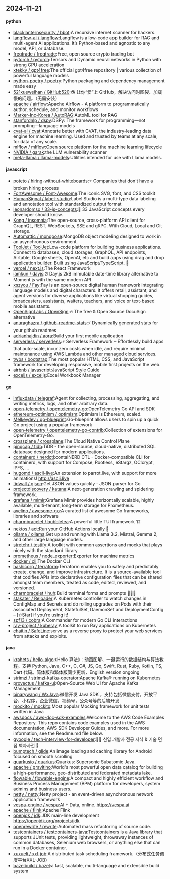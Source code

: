## 2024-11-21

#### python
* [blacklanternsecurity / bbot](https://github.com/blacklanternsecurity/bbot):A recursive internet scanner for hackers.
* [langflow-ai / langflow](https://github.com/langflow-ai/langflow):Langflow is a low-code app builder for RAG and multi-agent AI applications. It’s Python-based and agnostic to any model, API, or database.
* [freqtrade / freqtrade](https://github.com/freqtrade/freqtrade):Free, open source crypto trading bot
* [pytorch / pytorch](https://github.com/pytorch/pytorch):Tensors and Dynamic neural networks in Python with strong GPU acceleration
* [xtekky / gpt4free](https://github.com/xtekky/gpt4free):The official gpt4free repository | various collection of powerful language models
* [python-poetry / poetry](https://github.com/python-poetry/poetry):Python packaging and dependency management made easy
* [521xueweihan / GitHub520](https://github.com/521xueweihan/GitHub520):😘 让你“爱”上 GitHub，解决访问时图裂、加载慢的问题。（无需安装）
* [apache / airflow](https://github.com/apache/airflow):Apache Airflow - A platform to programmatically author, schedule, and monitor workflows
* [Marker-Inc-Korea / AutoRAG](https://github.com/Marker-Inc-Korea/AutoRAG):AutoML tool for RAG
* [stanfordnlp / dspy](https://github.com/stanfordnlp/dspy):DSPy: The framework for programming—not prompting—language models
* [cvat-ai / cvat](https://github.com/cvat-ai/cvat):Annotate better with CVAT, the industry-leading data engine for machine learning. Used and trusted by teams at any scale, for data of any scale.
* [mlflow / mlflow](https://github.com/mlflow/mlflow):Open source platform for the machine learning lifecycle
* [NVIDIA / garak](https://github.com/NVIDIA/garak):the LLM vulnerability scanner
* [meta-llama / llama-models](https://github.com/meta-llama/llama-models):Utilities intended for use with Llama models.

#### javascript
* [poteto / hiring-without-whiteboards](https://github.com/poteto/hiring-without-whiteboards):⭐️ Companies that don't have a broken hiring process
* [FortAwesome / Font-Awesome](https://github.com/FortAwesome/Font-Awesome):The iconic SVG, font, and CSS toolkit
* [HumanSignal / label-studio](https://github.com/HumanSignal/label-studio):Label Studio is a multi-type data labeling and annotation tool with standardized output format
* [leonardomso / 33-js-concepts](https://github.com/leonardomso/33-js-concepts):📜 33 JavaScript concepts every developer should know.
* [Kong / insomnia](https://github.com/Kong/insomnia):The open-source, cross-platform API client for GraphQL, REST, WebSockets, SSE and gRPC. With Cloud, Local and Git storage.
* [Automattic / mongoose](https://github.com/Automattic/mongoose):MongoDB object modeling designed to work in an asynchronous environment.
* [ToolJet / ToolJet](https://github.com/ToolJet/ToolJet):Low-code platform for building business applications. Connect to databases, cloud storages, GraphQL, API endpoints, Airtable, Google sheets, OpenAI, etc and build apps using drag and drop application builder. Built using JavaScript/TypeScript. 🚀
* [vercel / next.js](https://github.com/vercel/next.js):The React Framework
* [iamkun / dayjs](https://github.com/iamkun/dayjs):⏰ Day.js 2kB immutable date-time library alternative to Moment.js with the same modern API
* [xszyou / Fay](https://github.com/xszyou/Fay):Fay is an open-source digital human framework integrating language models and digital characters. It offers retail, assistant, and agent versions for diverse applications like virtual shopping guides, broadcasters, assistants, waiters, teachers, and voice or text-based mobile assistants.
* [OpenSignLabs / OpenSign](https://github.com/OpenSignLabs/OpenSign):🔥 The free & Open Source DocuSign alternative
* [anuraghazra / github-readme-stats](https://github.com/anuraghazra/github-readme-stats):⚡ Dynamically generated stats for your github readmes
* [adrianhajdin / aora](https://github.com/adrianhajdin/aora):Build your first mobile application
* [serverless / serverless](https://github.com/serverless/serverless):⚡ Serverless Framework – Effortlessly build apps that auto-scale, incur zero costs when idle, and require minimal maintenance using AWS Lambda and other managed cloud services.
* [twbs / bootstrap](https://github.com/twbs/bootstrap):The most popular HTML, CSS, and JavaScript framework for developing responsive, mobile first projects on the web.
* [airbnb / javascript](https://github.com/airbnb/javascript):JavaScript Style Guide
* [exceljs / exceljs](https://github.com/exceljs/exceljs):Excel Workbook Manager

#### go
* [influxdata / telegraf](https://github.com/influxdata/telegraf):Agent for collecting, processing, aggregating, and writing metrics, logs, and other arbitrary data.
* [open-telemetry / opentelemetry-go](https://github.com/open-telemetry/opentelemetry-go):OpenTelemetry Go API and SDK
* [ethereum-optimism / optimism](https://github.com/ethereum-optimism/optimism):Optimism is Ethereum, scaled.
* [Melkeydev / go-blueprint](https://github.com/Melkeydev/go-blueprint):Go-blueprint allows users to spin up a quick Go project using a popular framework
* [open-telemetry / opentelemetry-go-contrib](https://github.com/open-telemetry/opentelemetry-go-contrib):Collection of extensions for OpenTelemetry-Go.
* [crossplane / crossplane](https://github.com/crossplane/crossplane):The Cloud Native Control Plane
* [pingcap / tidb](https://github.com/pingcap/tidb):TiDB - the open-source, cloud-native, distributed SQL database designed for modern applications.
* [containerd / nerdctl](https://github.com/containerd/nerdctl):contaiNERD CTL - Docker-compatible CLI for containerd, with support for Compose, Rootless, eStargz, OCIcrypt, IPFS, ...
* [hugomd / ascii-live](https://github.com/hugomd/ascii-live):An extension to parrot.live, with support for more animations! http://ascii.live
* [tidwall / gjson](https://github.com/tidwall/gjson):Get JSON values quickly - JSON parser for Go
* [projectdiscovery / katana](https://github.com/projectdiscovery/katana):A next-generation crawling and spidering framework.
* [grafana / mimir](https://github.com/grafana/mimir):Grafana Mimir provides horizontally scalable, highly available, multi-tenant, long-term storage for Prometheus.
* [avelino / awesome-go](https://github.com/avelino/awesome-go):A curated list of awesome Go frameworks, libraries and software
* [charmbracelet / bubbletea](https://github.com/charmbracelet/bubbletea):A powerful little TUI framework 🏗
* [nektos / act](https://github.com/nektos/act):Run your GitHub Actions locally 🚀
* [ollama / ollama](https://github.com/ollama/ollama):Get up and running with Llama 3.2, Mistral, Gemma 2, and other large language models.
* [stretchr / testify](https://github.com/stretchr/testify):A toolkit with common assertions and mocks that plays nicely with the standard library
* [prometheus / node_exporter](https://github.com/prometheus/node_exporter):Exporter for machine metrics
* [docker / cli](https://github.com/docker/cli):The Docker CLI
* [hashicorp / terraform](https://github.com/hashicorp/terraform):Terraform enables you to safely and predictably create, change, and improve infrastructure. It is a source-available tool that codifies APIs into declarative configuration files that can be shared amongst team members, treated as code, edited, reviewed, and versioned.
* [charmbracelet / huh](https://github.com/charmbracelet/huh):Build terminal forms and prompts 🤷🏻‍♀️
* [stakater / Reloader](https://github.com/stakater/Reloader):A Kubernetes controller to watch changes in ConfigMap and Secrets and do rolling upgrades on Pods with their associated Deployment, StatefulSet, DaemonSet and DeploymentConfig – [✩Star] if you're using it!
* [spf13 / cobra](https://github.com/spf13/cobra):A Commander for modern Go CLI interactions
* [ray-project / kuberay](https://github.com/ray-project/kuberay):A toolkit to run Ray applications on Kubernetes
* [chaitin / SafeLine](https://github.com/chaitin/SafeLine):serve as a reverse proxy to protect your web services from attacks and exploits.

#### java
* [krahets / hello-algo](https://github.com/krahets/hello-algo):《Hello 算法》：动画图解、一键运行的数据结构与算法教程。支持 Python, Java, C++, C, C#, JS, Go, Swift, Rust, Ruby, Kotlin, TS, Dart 代码。简体版和繁体版同步更新，English version ongoing
* [strimzi / strimzi-kafka-operator](https://github.com/strimzi/strimzi-kafka-operator):Apache Kafka® running on Kubernetes
* [provectus / kafka-ui](https://github.com/provectus/kafka-ui):Open-Source Web UI for Apache Kafka Management
* [binarywang / WxJava](https://github.com/binarywang/WxJava):微信开发 Java SDK ，支持包括微信支付，开放平台，小程序，企业微信，视频号，公众号等的后端开发
* [mockito / mockito](https://github.com/mockito/mockito):Most popular Mocking framework for unit tests written in Java
* [awsdocs / aws-doc-sdk-examples](https://github.com/awsdocs/aws-doc-sdk-examples):Welcome to the AWS Code Examples Repository. This repo contains code examples used in the AWS documentation, AWS SDK Developer Guides, and more. For more information, see the Readme.md file below.
* [gyoogle / tech-interview-for-developer](https://github.com/gyoogle/tech-interview-for-developer):👶🏻 신입 개발자 전공 지식 & 기술 면접 백과사전 📖
* [bumptech / glide](https://github.com/bumptech/glide):An image loading and caching library for Android focused on smooth scrolling
* [quarkusio / quarkus](https://github.com/quarkusio/quarkus):Quarkus: Supersonic Subatomic Java.
* [apache / gravitino](https://github.com/apache/gravitino):World's most powerful open data catalog for building a high-performance, geo-distributed and federated metadata lake.
* [flowable / flowable-engine](https://github.com/flowable/flowable-engine):A compact and highly efficient workflow and Business Process Management (BPM) platform for developers, system admins and business users.
* [netty / netty](https://github.com/netty/netty):Netty project - an event-driven asynchronous network application framework
* [vespa-engine / vespa](https://github.com/vespa-engine/vespa):AI + Data, online. https://vespa.ai
* [apache / flink](https://github.com/apache/flink):Apache Flink
* [openjdk / jdk](https://github.com/openjdk/jdk):JDK main-line development https://openjdk.org/projects/jdk
* [openrewrite / rewrite](https://github.com/openrewrite/rewrite):Automated mass refactoring of source code.
* [testcontainers / testcontainers-java](https://github.com/testcontainers/testcontainers-java):Testcontainers is a Java library that supports JUnit tests, providing lightweight, throwaway instances of common databases, Selenium web browsers, or anything else that can run in a Docker container.
* [xuxueli / xxl-job](https://github.com/xuxueli/xxl-job):A distributed task scheduling framework.（分布式任务调度平台XXL-JOB）
* [bazelbuild / bazel](https://github.com/bazelbuild/bazel):a fast, scalable, multi-language and extensible build system
